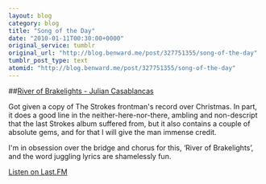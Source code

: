 ```yaml
---
layout: blog
category: blog
title: "Song of the Day"
date: "2010-01-11T00:30:00+0000"
original_service: tumblr
original_url: "http://blog.benward.me/post/327751355/song-of-the-day"
tumblr_post_type: text
atomid: "http://blog.benward.me/post/327751355/song-of-the-day"
---
```

##[River of Brakelights - Julian Casablancas](http://www.last.fm/music/Julian+Casablancas/_/River+of+Brakelights)

Got given a copy of The Strokes frontman's record over Christmas. In part, it does a good line in the neither-here-nor-there, ambling and non-descript that the last Strokes album suffered from, but it also contains a couple of absolute gems, and for that I will give the man immense credit.

I'm in obsession over the bridge and chorus for this, ‘River of Brakelights’, and the word juggling lyrics are shamelessly fun.

[Listen on Last.FM](http://www.last.fm/music/Julian+Casablancas/_/River+of+Brakelights)